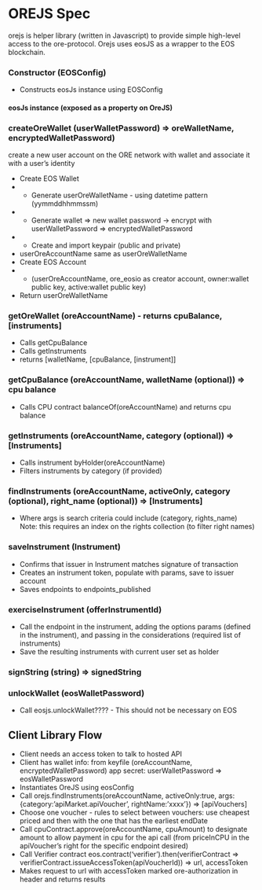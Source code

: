 # OREJS Spec

orejs is helper library (written in Javascript) to provide simple high-level access to the ore-protocol. Orejs uses eosJS as a wrapper to the EOS blockchain.

### Constructor (EOSConfig)
* Constructs eosJs instance using EOSConfig

#### eosJs instance (exposed as a property on OreJS)

### createOreWallet (userWalletPassword)  => oreWalletName, encryptedWalletPassword)
create a new user account on the ORE network with wallet and associate it with a user’s identity
* Create EOS Wallet 
* * Generate userOreWalletName - using datetime pattern (yymmddhhmmssm) 
* * Generate wallet => new wallet password -> encrypt with userWalletPassword => encryptedWalletPassword
* * Create and import keypair (public and private)
* userOreAccountName same as userOreWalletName
* Create EOS Account
* * (userOreAccountName,  ore_eosio as creator account, owner:wallet public key, active:wallet public key)
* Return userOreWalletName

### getOreWallet (oreAccountName) - returns cpuBalance, [instruments]
* Calls getCpuBalance
* Calls getInstruments
* returns [walletName, [cpuBalance, [instrument]]

### getCpuBalance (oreAccountName, walletName (optional)) => cpu balance
* Calls CPU contract balanceOf(oreAccountName) and returns cpu balance

### getInstruments (oreAccountName, category (optional)) => [Instruments]
* Calls instrument byHolder(oreAccountName) 
* Filters instruments by category (if provided)

### findInstruments (oreAccountName, activeOnly, category (optional), right_name (optional)) => [Instruments]
* Where args is search criteria could include (category, rights_name)
Note: this requires an index on the rights collection (to filter right names)

### saveInstrument (Instrument) 
* Confirms that issuer in Instrument matches signature of transaction
* Creates an instrument token, populate with params, save to issuer account
* Saves endpoints to endpoints_published

### exerciseInstrument (offerInstrumentId) 
* Call the endpoint in the instrument, adding the options params (defined in the instrument), and passing in the considerations (required list of instruments)
* Save the resulting instruments with current user set as holder

### signString (string) => signedString

### unlockWallet (eosWalletPassword) 
* Call eosjs.unlockWallet???? - This should not be necessary on EOS

## Client Library Flow
* Client needs an access token to talk to hosted API
* Client has wallet info: from keyfile (oreAccountName, encryptedWalletPassword) app secret: userWalletPassword => eosWalletPassword
* Instantiates OreJS using eosConfig 
* Call orejs.findInstruments(oreAccountName, activeOnly:true, args:{category:’apiMarket.apiVoucher’, rightName:’xxxx’}) => [apiVouchers]
* Choose one voucher - rules to select between vouchers: use cheapest priced and then with the one that has the earliest endDate
* Call cpuContract.approve(oreAccountName, cpuAmount) to designate amount to allow payment in cpu for the api call (from priceInCPU in the apiVoucher’s right for the specific endpoint desired)
* Call Verifier contract eos.contract(‘verifier’).then(verifierContract =>      verifierContract.issueAccessToken(apiVoucherId)) =>  url, accessToken
* Makes request to url with accessToken marked ore-authorization in header and returns results
